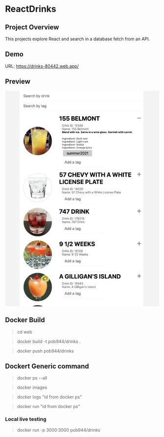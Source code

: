 # ReactDrinks

## Project Overview

This projects explore React and search in a database fetch from an API.
## Demo

URL: https://drinks-80442.web.app/

## Preview

![preview](init.png)

## Docker Build

> cd web

> docker build -t pob944/drinks .

> docker push pob944/drinks


## Dockert Generic command

> docker ps --all

> docker images

> docker logs "id from docker ps"

> docker run "id from docker ps"


### Local live testing
> docker run -p 3000:3000 pob944/drinks